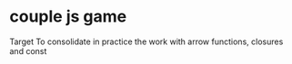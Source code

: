# couple js game

Target
To consolidate in practice the work with arrow functions, closures and const

